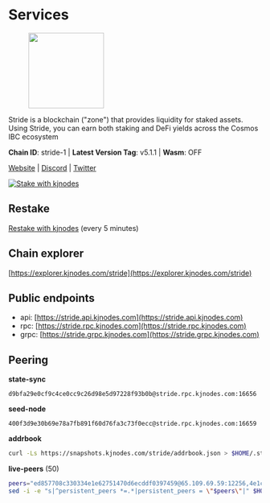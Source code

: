 # Services

<figure><img src="https://raw.githubusercontent.com/kj89/testnet_manuals/main/pingpub/logos/stride.png" width="150" alt=""><figcaption></figcaption></figure>

Stride is a blockchain ("zone") that provides liquidity for staked assets.  Using Stride, you can earn both staking and DeFi yields across the Cosmos IBC ecosystem

**Chain ID**: stride-1 | **Latest Version Tag**: v5.1.1 | **Wasm**: OFF

[Website](https://stride.zone) | [Discord](https://discord.gg/mzQZ8dAE7u) | [Twitter](https://twitter.com/stride_zone)

[![Stake with kjnodes](https://i.ibb.co/cr44Q8j/button-stake-with-kjnodes.png)](https://restake.app/stride/stridevaloper1j8gkhtllnp252l6g6zwzea30e7pvzqttr9768n)

## Restake

[Restake with kjnodes](https://restake.app/stride/stridevaloper1j8gkhtllnp252l6g6zwzea30e7pvzqttr9768n) (every 5 minutes)
## Chain explorer
[https://explorer.kjnodes.com/stride](https://explorer.kjnodes.com/stride)

## Public endpoints

* api: [https://stride.api.kjnodes.com](https://stride.api.kjnodes.com)
* rpc: [https://stride.rpc.kjnodes.com](https://stride.rpc.kjnodes.com)
* grpc: [https://stride.grpc.kjnodes.com](https://stride.grpc.kjnodes.com)

## Peering

**state-sync**

```text
d9bfa29e0cf9c4ce0cc9c26d98e5d97228f93b0b@stride.rpc.kjnodes.com:16656
```

**seed-node**

```text
400f3d9e30b69e78a7fb891f60d76fa3c73f0ecc@stride.rpc.kjnodes.com:16659
```

**addrbook**
```bash
curl -Ls https://snapshots.kjnodes.com/stride/addrbook.json > $HOME/.stride/config/addrbook.json
```

**live-peers** (50)
```bash
peers="ed857708c330334e1e62751470d6ecddf0397459@65.109.69.59:12256,4e1c2471efb89239fb04a4b75f9f87177fd91d00@95.217.151.243:26656,a757fc9ea95a7f643d392ec9fdaa31cbf06e76d9@195.3.221.21:12256,d9bfa29e0cf9c4ce0cc9c26d98e5d97228f93b0b@65.109.88.38:16656,e726816f42831689eab9378d5d577f1d06d25716@176.9.188.21:26656,ea6a7b2f366bc343f0670f1673fd86001dd08eb0@65.108.122.246:26636,0dfe60f0c62711a5ab13387cf1cc87e78b272336@167.235.219.99:27005,fb24bc1de8c563e822897fba89bf150c602f3123@198.244.178.213:26656,adb43211d022eae2a0c2bcfb5bfd5e19195320c1@65.108.137.38:26656,463b1dc6903455575079572fb23407be586f2a4b@185.16.39.37:26656,04b797b5a56fb939a97a3c7d9c3230d09b85e8d7@93.189.30.118:26656,8e4e1f1e087c76c71c64e477e95495833da82aa2@135.181.173.139:26656,2254e6968e5c7ebc98ef5b79b388502fa44e10e1@5.161.134.44:26656,20f56a68a04eedc764b7e1b87b7032a50b9d4fe9@51.81.155.97:10456,5093547fdf0430143ac66b4ee55d80e6542a6c10@217.174.247.163:26656,233e06cfa51d53e186afe032e848f5c9f5cd4a01@83.171.248.3:26656,06c309d890fe6a1e7d2ac0a600ab077d1e793e18@51.195.89.43:10156,a3f95b0b15c31a68a7535f6068c4e14b95e90dcf@65.109.92.240:21016,e3eec2c5caa8723b9ee873a2c2fb3124bd083c1d@65.108.200.49:26996,d1008e1bfa6b0d1b317c69c08a80ced4a5b096bc@65.108.202.143:26656,f8e2f80a8c58e6f53cc4940f5f1eac55c9067480@35.247.153.164:26656,e1b058e5cfa2b836ddaa496b10911da62dcf182e@138.201.8.248:26656,df3f533e6b9776c11f08da804edcb810cbdd2080@65.108.234.23:12256,05eec003db41d7ff47a317ef59f83e31bdca23c3@78.107.234.44:26656,d77e7918b9f9e21ee60a8e03075ca3e5f7353912@162.55.4.253:26656,8fff37214fb0ef622f1c09dccb22d6321e004c3e@109.123.242.163:50056,1387946c04bceb472113f657f55f670f71709230@65.108.4.188:12256,15bc324fbf6ed5347d9a6450bb73f7251c3f2b95@167.235.107.42:27012,6856de6f0c70a850db2b58deb43d568fced4a524@35.208.80.214:26656,cc35475fe1f7c345af0ea8a692f3b4b41c8f12a2@116.202.36.240:10156,8d7d0f32d53467c4d5e8871faf4ec58ea970fed2@157.90.179.182:26456,cfd27429d382ecf366ddad02c88f15a8753092c8@66.172.36.135:28656,5383a21cf2d5e513aea2c3e430133f31aa2e5d00@138.201.32.103:26656,3963b7cd5230ae2ba6800375421982d535a133e3@35.79.215.251:26656,a77173bc4f4171fec0ac56b37c18e0ba6e5f80a4@65.108.226.44:31656,f5e00226bf8a3854ba06e9b2f2e9b9ac0ecc8414@146.59.52.39:24095,18704d8ffb35d412adb3fb8eea62c894cf175e75@86.48.26.130:26656,7f59a1a99ab51bc9c15ea8e58e8c81418584525f@89.58.63.156:26656,44e797771bff124693e63a8ec331d42873cf2ae2@95.217.202.49:35656,c917a2f2ca2d40c42bd97d15de8686648c12941b@148.71.46.4:46656,befab97d41e02ea4e759eda3de9e30e77b95b55b@34.68.196.138:26656,022fd83f945fe03f9155fced534c90b5ce8db979@65.109.23.238:36656,d056dcd5ac8dddb23e2962a5ade6ee51f9bfd785@162.19.89.8:10456,0cfae6252c8d52a6d8103139b2f524af4bf9a4f0@104.197.4.37:26656,9ee75491e354965d8bfd8434aa093f8613bc1dce@65.108.238.103:12256,f602040562935873815a5ac23cb1ac7dd8821b76@176.9.22.117:26656,6b615c7dde3e76de39474b7406bdde0ac0f31b79@23.88.69.22:28666,d36ac7580cc8907a00b0add8c3b047caea6df4ed@107.155.67.202:26636,ade4d8bc8cbe014af6ebdf3cb7b1e9ad36f412c0@135.181.5.219:12256,95d0377592a657d4c0816d9845e11d659db75d5b@51.81.208.70:12256"
sed -i -e "s|^persistent_peers *=.*|persistent_peers = \"$peers\"|" $HOME/.stride/config/config.toml
```

